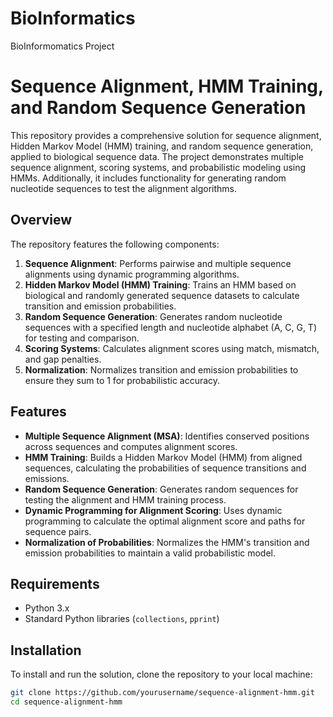 # BioInformatics
BioInformomatics Project
# Sequence Alignment, HMM Training, and Random Sequence Generation

This repository provides a comprehensive solution for sequence alignment, Hidden Markov Model (HMM) training, and random sequence generation, applied to biological sequence data. The project demonstrates multiple sequence alignment, scoring systems, and probabilistic modeling using HMMs. Additionally, it includes functionality for generating random nucleotide sequences to test the alignment algorithms.

## Overview

The repository features the following components:

1. **Sequence Alignment**: Performs pairwise and multiple sequence alignments using dynamic programming algorithms.
2. **Hidden Markov Model (HMM) Training**: Trains an HMM based on biological and randomly generated sequence datasets to calculate transition and emission probabilities.
3. **Random Sequence Generation**: Generates random nucleotide sequences with a specified length and nucleotide alphabet (A, C, G, T) for testing and comparison.
4. **Scoring Systems**: Calculates alignment scores using match, mismatch, and gap penalties.
5. **Normalization**: Normalizes transition and emission probabilities to ensure they sum to 1 for probabilistic accuracy.

## Features

- **Multiple Sequence Alignment (MSA)**: Identifies conserved positions across sequences and computes alignment scores.
- **HMM Training**: Builds a Hidden Markov Model (HMM) from aligned sequences, calculating the probabilities of sequence transitions and emissions.
- **Random Sequence Generation**: Generates random sequences for testing the alignment and HMM training process.
- **Dynamic Programming for Alignment Scoring**: Uses dynamic programming to calculate the optimal alignment score and paths for sequence pairs.
- **Normalization of Probabilities**: Normalizes the HMM's transition and emission probabilities to maintain a valid probabilistic model.

## Requirements

- Python 3.x
- Standard Python libraries (`collections`, `pprint`)

## Installation

To install and run the solution, clone the repository to your local machine:

```bash
git clone https://github.com/yourusername/sequence-alignment-hmm.git
cd sequence-alignment-hmm

